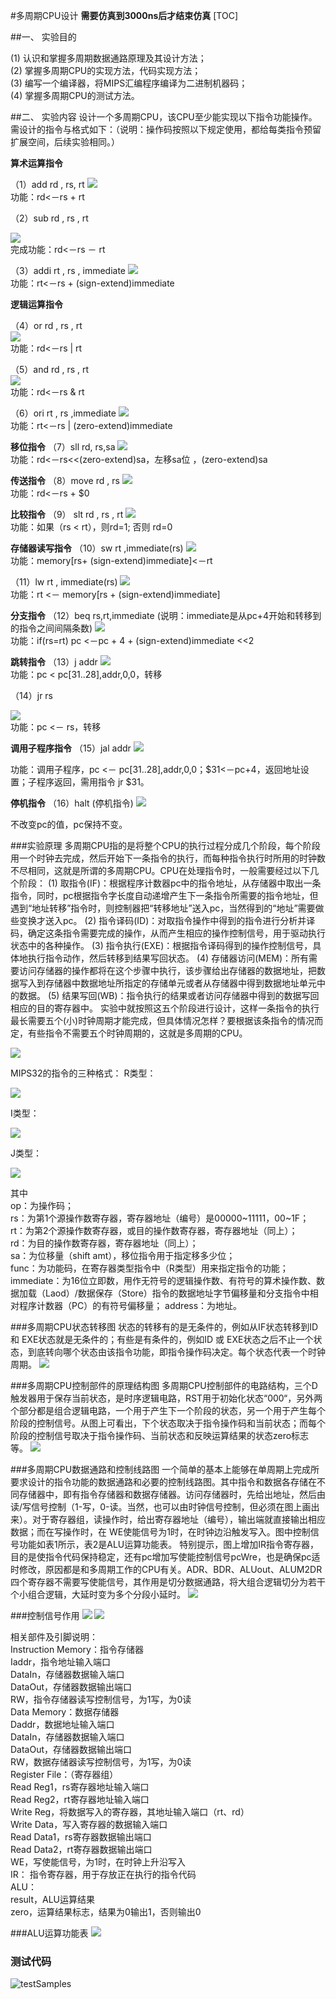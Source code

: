 #多周期CPU设计
**需要仿真到3000ns后才结束仿真**
[TOC]

##一、 实验目的

(1) 认识和掌握多周期数据通路原理及其设计方法；<br>
(2) 掌握多周期CPU的实现方法，代码实现方法；<br>
(3) 编写一个编译器，将MIPS汇编程序编译为二进制机器码；<br>
(4) 掌握多周期CPU的测试方法。<br>

##二、 实验内容
设计一个多周期CPU，该CPU至少能实现以下指令功能操作。需设计的指令与格式如下：（说明：操作码按照以下规定使用，都给每类指令预留扩展空间，后续实验相同。）

**算术运算指令**

（1）add  rd , rs, rt
![](images/add.png)<br>
功能：rd<－rs + rt

（2）sub  rd , rs , rt

![](images/sub.png)<br>
完成功能：rd<－rs － rt

（3）addi  rt , rs , immediate
![](images/addi.png)<br>
功能：rt<－rs + (sign-extend)immediate

**逻辑运算指令**

（4）or  rd , rs , rt<br>
![](images/or.png)<br>
功能：rd<－rs | rt

（5）and  rd , rs , rt<br>
![](images/and.png)<br>
功能：rd<－rs & rt

（6）ori  rt , rs ,immediate
![](images/ori.png)<br>
功能：rt<－rs | (zero-extend)immediate

**移位指令**
（7）sll  rd, rs,sa
![](images/sll.png)<br>
功能：rd<－rs<<(zero-extend)sa，左移sa位 ，(zero-extend)sa

**传送指令**
（8）move  rd , rs
![](images/move.png)<br>
功能：rd<－rs + $0

**比较指令**
（9） slt  rd , rs , rt
![](images/slt.png)<br>
功能：如果（rs < rt），则rd=1;  否则 rd=0

**存储器读写指令**
（10）sw  rt ,immediate(rs)
![](images/sw.png)<br>
功能：memory[rs+ (sign-extend)immediate]<－rt

（11）lw  rt , immediate(rs)
![](images/lw.png)<br>
功能：rt <－ memory[rs + (sign-extend)immediate]

**分支指令**
（12）beq  rs,rt,immediate (说明：immediate是从pc+4开始和转移到的指令之间间隔条数)
![](images/beq.png)<br>
功能：if(rs=rt) pc <－pc + 4 + (sign-extend)immediate <<2

**跳转指令**
（13）j  addr
![](images/j.png)<br>
功能：pc < pc[31..28],addr,0,0，转移

（14）jr  rs

![](images/jr.png)<br>
功能：pc <－ rs，转移

**调用子程序指令**
（15）jal  addr
![](images/jal.png)

功能：调用子程序，pc <－ pc[31..28],addr,0,0；$31<－pc+4，返回地址设置；子程序返回，需用指令 jr $31。

**停机指令**
（16）halt (停机指令)
![](images/halt.png)

不改变pc的值，pc保持不变。

###实验原理
多周期CPU指的是将整个CPU的执行过程分成几个阶段，每个阶段用一个时钟去完成，然后开始下一条指令的执行，而每种指令执行时所用的时钟数不尽相同，这就是所谓的多周期CPU。CPU在处理指令时，一般需要经过以下几个阶段：
    (1) 取指令(IF)：根据程序计数器pc中的指令地址，从存储器中取出一条指令，同时，pc根据指令字长度自动递增产生下一条指令所需要的指令地址，但遇到“地址转移”指令时，则控制器把“转移地址”送入pc，当然得到的“地址”需要做些变换才送入pc。
    (2) 指令译码(ID)：对取指令操作中得到的指令进行分析并译码，确定这条指令需要完成的操作，从而产生相应的操作控制信号，用于驱动执行状态中的各种操作。
    (3) 指令执行(EXE)：根据指令译码得到的操作控制信号，具体地执行指令动作，然后转移到结果写回状态。
    (4) 存储器访问(MEM)：所有需要访问存储器的操作都将在这个步骤中执行，该步骤给出存储器的数据地址，把数据写入到存储器中数据地址所指定的存储单元或者从存储器中得到数据地址单元中的数据。
    (5) 结果写回(WB)：指令执行的结果或者访问存储器中得到的数据写回相应的目的寄存器中。
    实验中就按照这五个阶段进行设计，这样一条指令的执行最长需要五个(小)时钟周期才能完成，但具体情况怎样？要根据该条指令的情况而定，有些指令不需要五个时钟周期的，这就是多周期的CPU。

![](images/process.png)

MIPS32的指令的三种格式：
R类型：

![](images/Rtype.png)

I类型：

![](images/Itype.png)

J类型：

![](images/Jtype.png)

其中<br>
    op：为操作码；<br>
    rs：为第1个源操作数寄存器，寄存器地址（编号）是00000~11111，00~1F；<br>
    rt：为第2个源操作数寄存器，或目的操作数寄存器，寄存器地址（同上）；<br>
    rd：为目的操作数寄存器，寄存器地址（同上）；<br>
    sa：为位移量（shift amt），移位指令用于指定移多少位；<br>
    func：为功能码，在寄存器类型指令中（R类型）用来指定指令的功能；<br>
    immediate：为16位立即数，用作无符号的逻辑操作数、有符号的算术操作数、数据加载（Laod）/数据保存（Store）指令的数据地址字节偏移量和分支指令中相对程序计数器（PC）的有符号偏移量；
    address：为地址。<br>

###多周期CPU状态转移图
状态的转移有的是无条件的，例如从IF状态转移到ID 和 EXE状态就是无条件的；有些是有条件的，例如ID 或 EXE状态之后不止一个状态，到底转向哪个状态由该指令功能，即指令操作码决定。每个状态代表一个时钟周期。
![](images/StateTransition.png)

###多周期CPU控制部件的原理结构图
多周期CPU控制部件的电路结构，三个D触发器用于保存当前状态，是时序逻辑电路，RST用于初始化状态“000“，另外两个部分都是组合逻辑电路，一个用于产生下一个阶段的状态，另一个用于产生每个阶段的控制信号。从图上可看出，下个状态取决于指令操作码和当前状态；而每个阶段的控制信号取决于指令操作码、当前状态和反映运算结果的状态zero标志等。
![](images/CUprinciple.png)


###多周期CPU数据通路和控制线路图
一个简单的基本上能够在单周期上完成所要求设计的指令功能的数据通路和必要的控制线路图。其中指令和数据各存储在不同存储器中，即有指令存储器和数据存储器。访问存储器时，先给出地址，然后由读/写信号控制（1-写，0-读。当然，也可以由时钟信号控制，但必须在图上画出来）。对于寄存器组，读操作时，给出寄存器地址（编号），输出端就直接输出相应数据；而在写操作时，在 WE使能信号为1时，在时钟边沿触发写入。图中控制信号功能如表1所示，表2是ALU运算功能表。
特别提示，图上增加IR指令寄存器，目的是使指令代码保持稳定，还有pc增加写使能控制信号pcWre，也是确保pc适时修改，原因都是和多周期工作的CPU有关。ADR、BDR、ALUout、ALUM2DR四个寄存器不需要写使能信号，其作用是切分数据通路，将大组合逻辑切分为若干个小组合逻辑，大延时变为多个分段小延时。
![](images/dataandcontrol.png)

###控制信号作用
![](images/control1.png)
![](images/control2.png)


相关部件及引脚说明：<br>
Instruction Memory：指令存储器<br>
        Iaddr，指令地址输入端口<br>
        DataIn，存储器数据输入端口<br>
        DataOut，存储器数据输出端口<br>
        RW，指令存储器读写控制信号，为1写，为0读<br>
Data Memory：数据存储器<br>
        Daddr，数据地址输入端口<br>
        DataIn，存储器数据输入端口<br>
        DataOut，存储器数据输出端口<br>
        RW，数据存储器读写控制信号，为1写，为0读<br>
Register File：（寄存器组）<br>
        Read Reg1，rs寄存器地址输入端口<br>
        Read Reg2，rt寄存器地址输入端口<br>
        Write Reg，将数据写入的寄存器，其地址输入端口（rt、rd）<br>
        Write Data，写入寄存器的数据输入端口<br>
        Read Data1，rs寄存器数据输出端口<br>
        Read Data2，rt寄存器数据输出端口<br>
        WE，写使能信号，为1时，在时钟上升沿写入<br>
IR：
        指令寄存器，用于存放正在执行的指令代码<br>
ALU：<br>
        result，ALU运算结果<br>
        zero，运算结果标志，结果为0输出1，否则输出0<br>


###ALU运算功能表
![](images/ALU.png)

### 测试代码

![testSamples](images/testSamples.png)